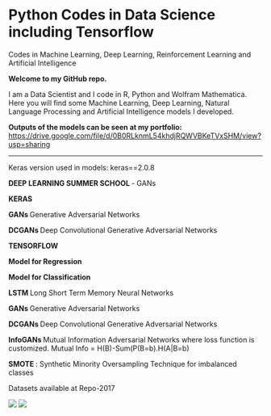 # Python Codes in Data Science including Tensorflow

Codes in Machine Learning, Deep Learning, Reinforcement Learning and Artificial Intelligence

<b> Welcome to my GitHub repo. </b>

I am a Data Scientist and I code in R, Python and Wolfram Mathematica. Here you will find some Machine Learning, Deep Learning, Natural Language Processing and Artificial Intelligence models I developed.

<b> Outputs of the models can be seen at my portfolio: </b> https://drive.google.com/file/d/0B0RLknmL54khdjRQWVBKeTVxSHM/view?usp=sharing

----------------
 
Keras version used in models: keras==2.0.8


<b> DEEP LEARNING SUMMER SCHOOL </b> -  GANs
 
 
<b> KERAS </b>
 
<b> GANs </b> Generative Adversarial Networks
 
<b> DCGANs </b> Deep Convolutional Generative Adversarial Networks
 
 
 
<b> TENSORFLOW </b> 
 
<b> Model for Regression </b>
 
<b> Model for Classification </b> 
 
<b> LSTM </b> Long Short Term Memory Neural Networks
 
<b> GANs </b> Generative Adversarial Networks
 
<b> DCGANs </b> Deep Convolutional Generative Adversarial Networks
 
<b> InfoGANs </b> Mutual Information Adversarial Networks where loss function is customized. 
Mutual Info = H(B)-Sum(P(B=b).H(A|B=b)
 
 
 
<b> SMOTE </b> : Synthetic Minority Oversampling Technique for imbalanced classes
 
Datasets available at Repo-2017
 
<img src=https://github.com/RubensZimbres/Repo-2018/blob/master/Deep%20Learning%20Summer%20School/GANs.jpg>
 
 
<img src=https://github.com/RubensZimbres/Repo-2018/blob/master/Deep%20Learning%20Summer%20School/GAN_Best.PNG>
